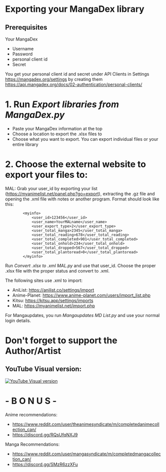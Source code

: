 # Exporting your MangaDex library

## Prerequisites

Your MangaDex
- Username
- Password
- personal client id
- Secret

You get your personal client id and secret under API Clients in Settings https://mangadex.org/settings by creating them https://api.mangadex.org/docs/02-authentication/personal-clients/


# 1. Run *Export libraries from MangaDex.py*

- Paste your MangaDex information at the top
- Choose a location to export the .xlsx files to
- Choose what you want to export. You can export individual files or your entire library


# 2. Choose the external website to export your files to:
MAL: Grab your user_id by exporting your list (https://myanimelist.net/panel.php?go=export), extracting the .gz file and opening the .xml file with notes or another program. Format should look like this:

```
		<myinfo>
			<user_id>123456</user_id>
			<user_name>YourMALname</user_name>
			<user_export_type>2</user_export_type>
			<user_total_manga>2345</user_total_manga>
			<user_total_reading>678</user_total_reading>
			<user_total_completed>901</user_total_completed>
			<user_total_onhold>234</user_total_onhold>
			<user_total_dropped>567</user_total_dropped>
			<user_total_plantoread>0</user_total_plantoread>
		</myinfo>
```

Run *Convert .xlsx to .xml MAL.py* and use that user_id. Choose the proper .xlsx file with the proper status and convert to .xml.

The following sites use .xml to import:

- AniList: https://anilist.co/settings/import
- Anime-Planet: https://www.anime-planet.com/users/import_list.php
- Kitsu: https://kitsu.app/settings/imports
- MAL: https://myanimelist.net/import.php

For Mangaupdates, you run *Mangaupdates MD List.py* and use your normal login details.


# Don't forget to support the Author/Artist


## YouTube Visual version:

[![YouTube Visual version](https://i.ytimg.com/vi/u0VuEufNFfY/maxresdefault.jpg)](https://www.youtube.com/watch?v=u0VuEufNFfY)

# - B O N U S -

Anime recommendations:
- https://www.reddit.com/user/theanimesyndicate/m/completedanimecollection_can/
- https://discord.gg/RQsUfqNXJ9

Manga Recommendations: 
- https://www.reddit.com/user/mangasyndicate/m/completedmangacollection_can/
- https://discord.gg/SMzR6zzXFu

